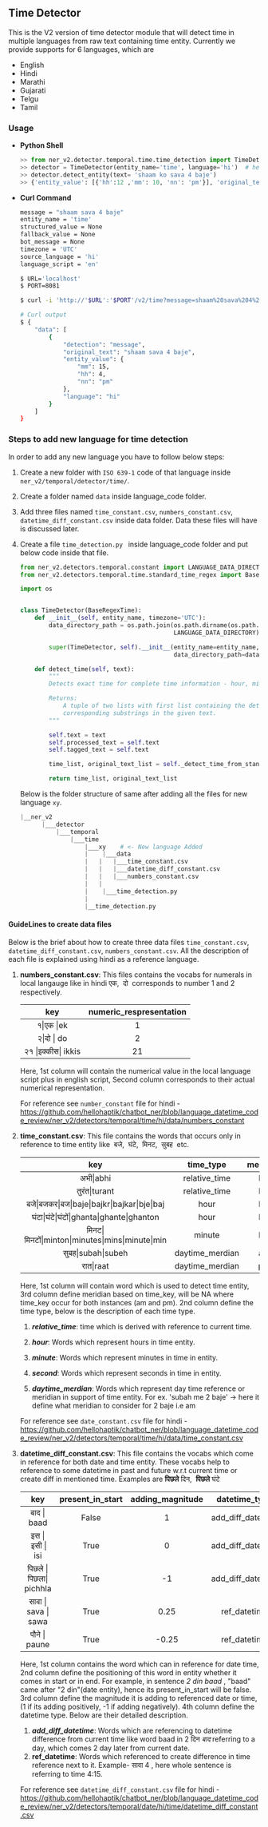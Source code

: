 ## Time Detector 

This is the V2 version of time detector module that will detect time in multiple languages from raw text containing time entity. Currently we provide supports for 6 languages, which are

- English
- Hindi
- Marathi
- Gujarati
- Telgu
- Tamil

### Usage

- **Python Shell**

  ```python
  >> from ner_v2.detector.temporal.time.time_detection import TimeDetector
  >> detector = TimeDetector(entity_name='time', language='hi')  # here language will be ISO 639-1 code
  >> detector.detect_entity(text= 'shaam ko sava 4 baje')
  >> {'entity_value': [{'hh':12 ,'mm': 10, 'nn': 'pm'}], 'original_text':['shaam ko sava 4 baje']}
  ```

- **Curl Command**

  ```bash
  message = "shaam sava 4 baje"
  entity_name = 'time'
  structured_value = None
  fallback_value = None
  bot_message = None
  timezone = 'UTC'  
  source_language = 'hi'
  language_script = 'en'
  
  $ URL='localhost'
  $ PORT=8081
  
  $ curl -i 'http://'$URL':'$PORT'/v2/time?message=shaam%20sava%204%20baje&entity_name=date&structured_value=&fallback_value=&bot_message=&source_language=hi&language_script=hi'
  
  # Curl output
  $ {
      "data": [
          {
              "detection": "message",
              "original_text": "shaam sava 4 baje",
              "entity_value": {
                  "mm": 15,
                  "hh": 4,
                  "nn": "pm"
              },
              "language": "hi"
          }
      ]
  }
  ```



### Steps to add new language for time detection

In order to add any new language you have to follow below steps:

1. Create a new folder with `ISO 639-1`  code of that language inside `ner_v2/temporal/detector/time/`.  

2. Create a folder named `data` inside language_code folder.

3.  Add three files named `time_constant.csv`, `numbers_constant.csv`, `datetime_diff_constant.csv` inside data folder. Data these files will have is discussed later.

4. Create a file `time_detection.py ` inside language_code folder and put below code inside that file.

   ```python
   from ner_v2.detectors.temporal.constant import LANGUAGE_DATA_DIRECTORY
   from ner_v2.detectors.temporal.time.standard_time_regex import BaseRegexTime
   
   import os
   
   
   class TimeDetector(BaseRegexTime):
       def __init__(self, entity_name, timezone='UTC'):
           data_directory_path = os.path.join(os.path.dirname(os.path.abspath(__file__)).rstrip(os.sep),
                                              LANGUAGE_DATA_DIRECTORY)
   
           super(TimeDetector, self).__init__(entity_name=entity_name, timezone=timezone,
                                              data_directory_path=data_directory_path)
   
       def detect_time(self, text):
           """
           Detects exact time for complete time information - hour, minute, time_type available in text
   
           Returns:
               A tuple of two lists with first list containing the detected time entities and second list containing their
               corresponding substrings in the given text.
           """
   
           self.text = text
           self.processed_text = self.text
           self.tagged_text = self.text
   
           time_list, original_text_list = self._detect_time_from_standard_regex()
   
           return time_list, original_text_list
   ```

    

   Below is the folder structure of same after adding all the files for new language `xy`.

   ```python
   |__ner_v2
         |___detector
             |___temporal
                 |___time
                     |___xy    # <- New language Added 
                     |	  |___data
                     |   |   |___time_constant.csv
                     |   |   |___datetime_diff_constant.csv
                     |   |   |___numbers_constant.csv
                     |   |
                     |	  |___time_detection.py
                     |
                     |__time_detection.py 
   ```



#### GuideLines to create data files

Below is the brief about how to create three data files `time_constant.csv`, `datetime_diff_constant.csv`, `numbers_constant.csv`.  All the description of each file is explained using hindi as a reference language. 

1. **numbers_constant.csv**:  This files contains the vocabs for numerals in local langauge like in hindi एक,  दो  corresponds to number 1 and 2 respectively.

   |        key         | **numeric_respresentation** |
   | :----------------: | :-------------------------: |
   |     १\|एक \|ek     |              1              |
   |    २\|दो \| do     |              2              |
   | २१ \|इक्कीस\| ikkis |             21              |

   Here, 1st column will contain the numerical value in the local language script plus in english script, Second column corresponds to their actual numerical representation.

   For reference see `number_constant` file for hindi - https://github.com/hellohaptik/chatbot_ner/blob/language_datetime_code_review/ner_v2/detectors/temporal/time/hi/data/numbers_constant

    

2. **time_constant.csv**: This file contains the words that occurs only in reference to time entity like  बजे,  घंटे,  मिनट,  सुबह  etc.

   |                       key                       |    time_type    | meridian |
   | :---------------------------------------------: | :-------------: | :------: |
   |                    अभी\|abhi                    |  relative_time  |    NA    |
   |                   तुरंत\|turant                   |  relative_time  |    NA    |
   |   बजे\|बजकर\|बज\|baje\|bajkr\|bajkar\|bje\|baj   |      hour       |    NA    |
   |      घंटा\|घंटे\|घंटों\|ghanta\|ghante\|ghanton      |      hour       |    NA    |
   | मिनट\|मिनटों\|minton\|minutes\|mins\|minute\|min |     minute      |    NA    |
   |                सुबह\|subah\|subeh                | daytime_merdian |    am    |
   |                    रात\|raat                    | daytime_merdian |    pm    |

   Here, 1st column will contain word which is used to detect time entity, 3rd column define meridian based on time_key, will be NA where time_key occur for both instances (am and pm). 2nd column define the time type, below is the description of each time type.

   1. ***relative_time***:  time which is derived with reference to current time.

   2. ***hour***:  Words which represent hours in time entity.

   3. ***minute***: Words which represent minutes in time in entity.

   4. ***second***:  Words which represent seconds in time in entity.

   5. ***daytime_merdian***: Words which represent day time reference or meridian in support of time entity. For ex. 'subah me 2 baje' -> here it define what meridian to consider for 2 baje i.e am

      

   For reference see `date_constant.csv` file for hindi - https://github.com/hellohaptik/chatbot_ner/blob/language_datetime_code_review/ner_v2/detectors/temporal/time/hi/data/time_constant.csv

   

3. **datetime_diff_constant.csv**:  This file contains the vocabs which come in reference for both date and time entity. These vocabs help to reference to some datetime in past and future w.r.t current time or create diff in mentioned time. Examples are  **पिछले** दिन,  **पिछले** घंटे

   |           key           | present_in_start | adding_magnitude |   datetime_type   |
   | :---------------------: | :--------------: | :--------------: | :---------------: |
   |       बाद \| baad       |      False       |        1         | add_diff_datetime |
   |    इस \|  इसी \| isi    |       True       |        0         | add_diff_datetime |
   | पिछले \| पिछला\| pichhla |       True       |        -1        | add_diff_datetime |
   |  सावा \| sava \| sawa   |       True       |       0.25       |   ref_datetime    |
   |      पौने \| paune       |       True       |      -0.25       |   ref_datetime    |

   Here, 1st column contains the word which can in reference for date time, 2nd column define the positioning of this word in entity whether it comes in start or in end. For example, in sentence *2 din baad* ,  "baad" came after "2 din"(date entity), hence its present_in_start will be false.  3rd column define the magnitude it is adding to referenced date or time, (1 if its adding positively, -1 if adding negatively). 4th column define the datetime type. Below are their detailed description.

   1. ***add_diff_datetime***:  Words which are referencing to datetime difference from current time like word baad in 2  दिन *बाद*  referring to a day, which comes 2 day later from current date.
   2. **ref_datetime**: Words which referenced to create difference in time reference next to it. Example- सावा 4 , here whole sentence is referring to time 4:15.

   For reference see `datetime_diff_constant.csv` file for hindi - https://github.com/hellohaptik/chatbot_ner/blob/language_datetime_code_review/ner_v2/detectors/temporal/date/hi/time/datetime_diff_constant.csv
